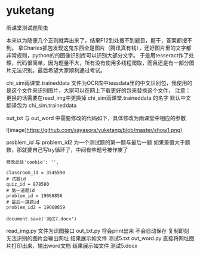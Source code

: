 # yuketang
雨课堂测试题爬虫

本来以为随便几个正则就弄出来了，结果F12到处搜不到题目，题干，答案都搜不到。
拿Charles抓包发现这鬼东西全是图片（腾讯真有钱），还好图片里的文字都非常规则，python的的图像识别库可以识别大部分文字。
于是用tesseract作了处理，代码很简单，因为题量不大，所有没有使用多线程爬取，而且还是有一部分图片无法识别。最后希望大家顺利通过考试。

chi_sim雨课堂.traineddata 文件为OCR库中tessdata里的中文识别包，我使用的是这个文件来识别图片，大家可以在网上下载更好的包来替换这个文件，
注意：更换的话需要在read_img中更换掉 chi_sim雨课堂.traineddata 的名字 默认中文翻译包为 chi_sim.traineddata

out_txt 与 out_word 中需要修改的代码如下，具体修改为雨课堂中相应的参数

![image]https://github.com/sayasora/yuketang/blob/master/show1.png)

problem_id 与 problem_id2 为一个测试题的第一题与最后一题 如果差值大于题数，那就要自己写try循环了，中间有些题号被作废了

    修改此处'cookie': '',

    classroom_id = 3545590
    # 试题id
    quiz_id = 878580
    # 第一道题id
    problem_id = 19068856
    # 最后一道题id
    problem_id2 = 19068859
    
    document.save('测试7.docx')

read_img.py 文件为识图接口
out_txt.py 将会print出来 不会自动保存 复制即刻 无法识别的图片会输出网址 结果展示如文件 测试5.txt
out_word.py 直接将网址图片打印出来，输出word文档  结果展示如文件 测试5.docx

